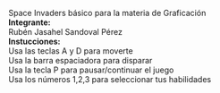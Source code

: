 Space Invaders básico para la materia de Graficación <br/>
**Integrante:** <br/>
Rubén Jasahel Sandoval Pérez <br />
**Instucciones:** <br />
Usa las teclas A y D para moverte <br />
Usa la barra espaciadora para disparar <br />
Usa la tecla P para pausar/continuar el juego <br />
Usa los números 1,2,3 para seleccionar tus habilidades<br />
